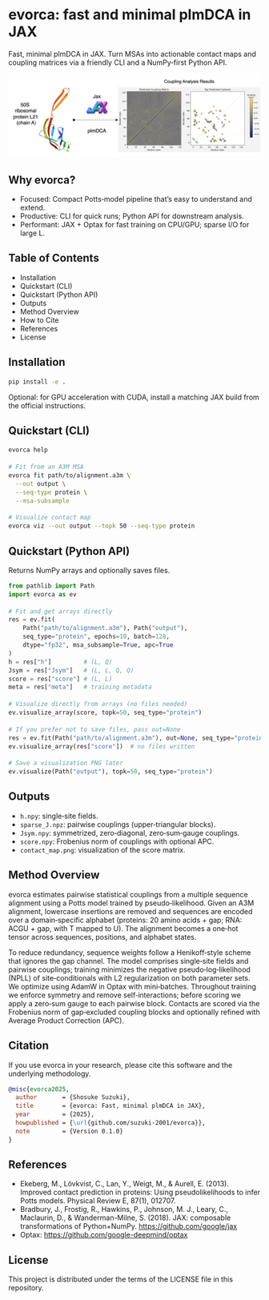 # evorca: fast and minimal plmDCA in JAX

Fast, minimal plmDCA in JAX. Turn MSAs into actionable contact maps and coupling matrices via a friendly CLI and a NumPy‑first Python API.

![evorca contact map example](md/header.png)


## Why evorca?

- Focused: Compact Potts‑model pipeline that’s easy to understand and extend.
- Productive: CLI for quick runs; Python API for downstream analysis.
- Performant: JAX + Optax for fast training on CPU/GPU; sparse I/O for large L.


## Table of Contents

- Installation
- Quickstart (CLI)
- Quickstart (Python API)
- Outputs
- Method Overview
- How to Cite
- References
- License

## Installation

```bash
pip install -e .
```

Optional: for GPU acceleration with CUDA, install a matching JAX build from the official instructions.


## Quickstart (CLI)

```bash
evorca help

# Fit from an A3M MSA
evorca fit path/to/alignment.a3m \
  --out output \
  --seq-type protein \
  --msa-subsample

# Visualize contact map
evorca viz --out output --topk 50 --seq-type protein
```


## Quickstart (Python API)
Returns NumPy arrays and optionally saves files.

```python
from pathlib import Path
import evorca as ev

# Fit and get arrays directly
res = ev.fit(
    Path("path/to/alignment.a3m"), Path("output"),
    seq_type="protein", epochs=10, batch=128,
    dtype="fp32", msa_subsample=True, apc=True
)
h = res["h"]         # (L, Q)
Jsym = res["Jsym"]   # (L, L, Q, Q)
score = res["score"] # (L, L)
meta = res["meta"]   # training metadata

# Visualize directly from arrays (no files needed)
ev.visualize_array(score, topk=50, seq_type="protein")

# If you prefer not to save files, pass out=None
res = ev.fit(Path("path/to/alignment.a3m"), out=None, seq_type="protein", epochs=1)
ev.visualize_array(res["score"])  # no files written

# Save a visualization PNG later
ev.visualize(Path("output"), topk=50, seq_type="protein")
```


## Outputs
- `h.npy`: single‑site fields.
- `sparse_J.npz`: pairwise couplings (upper‑triangular blocks).
- `Jsym.npy`: symmetrized, zero‑diagonal, zero‑sum‑gauge couplings.
- `score.npy`: Frobenius norm of couplings with optional APC.
- `contact_map.png`: visualization of the score matrix.


## Method Overview
evorca estimates pairwise statistical couplings from a multiple sequence alignment using a Potts model trained by pseudo‑likelihood. Given an A3M alignment, lowercase insertions are removed and sequences are encoded over a domain‑specific alphabet (proteins: 20 amino acids + gap; RNA: ACGU + gap, with T mapped to U). The alignment becomes a one‑hot tensor across sequences, positions, and alphabet states.

To reduce redundancy, sequence weights follow a Henikoff‑style scheme that ignores the gap channel. The model comprises single‑site fields and pairwise couplings; training minimizes the negative pseudo‑log‑likelihood (NPLL) of site‑conditionals with L2 regularization on both parameter sets. We optimize using AdamW in Optax with mini‑batches. Throughout training we enforce symmetry and remove self‑interactions; before scoring we apply a zero‑sum gauge to each pairwise block. Contacts are scored via the Frobenius norm of gap‑excluded coupling blocks and optionally refined with Average Product Correction (APC).


## Citation
If you use evorca in your research, please cite this software and the underlying methodology.

```bibtex
@misc{evorca2025,
  author       = {Shosuke Suzuki},
  title        = {evorca: Fast, minimal plmDCA in JAX},
  year         = {2025},
  howpublished = {\url{github.com/suzuki-2001/evorca}},
  note         = {Version 0.1.0}
}
```


## References
- Ekeberg, M., Lövkvist, C., Lan, Y., Weigt, M., & Aurell, E. (2013). Improved contact prediction in proteins: Using pseudolikelihoods to infer Potts models. Physical Review E, 87(1), 012707.
- Bradbury, J., Frostig, R., Hawkins, P., Johnson, M. J., Leary, C., Maclaurin, D., & Wanderman-Milne, S. (2018). JAX: composable transformations of Python+NumPy. https://github.com/google/jax
- Optax: https://github.com/google-deepmind/optax


## License
This project is distributed under the terms of the LICENSE file in this repository.
